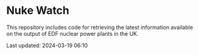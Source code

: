 # Nuke Watch

This repository includes code for retrieving the latest information available on the output of EDF nuclear power plants in the UK.

Last updated: 2024-03-19 06:10